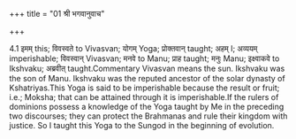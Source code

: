 +++
title = "01 श्री भगवानुवाच"

+++
  
  
4.1 इमम् this; विवस्वते to Vivasvan; योगम् Yoga; प्रोक्तवान् taught;
अहम् I; अव्ययम् imperishable; विवस्वान् Vivasvan; मनवे to Manu; प्राह
taught; मनुः Manu; इक्ष्वाकवे to Ikshvaku; अब्रवीत् taught.Commentary
Vivasvan means the sun. Ikshvaku was the son of Manu. Ikshvaku was the
reputed ancestor of the solar dynasty of Kshatriyas.This Yoga is said to
be imperishable because the result or fruit; i.e.; Moksha; that can be
attained through it is imperishable.If the rulers of dominions possess a
knowledge of the Yoga taught by Me in the preceding two discourses; they
can protect the Brahmanas and rule their kingdom with justice. So I
taught this Yoga to the Sungod in the beginning of evolution.
